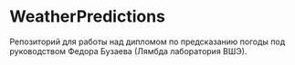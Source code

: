 # WeatherPredictions
Репозиторий для работы над дипломом по предсказанию погоды под руководством Федора Бузаева (Лямбда лаборатория ВШЭ).
